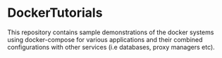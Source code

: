 # DockerTutorials

This repository contains sample demonstrations of the docker systems using docker-compose for various applications and their combined configurations with other services (i.e databases, proxy managers etc).



